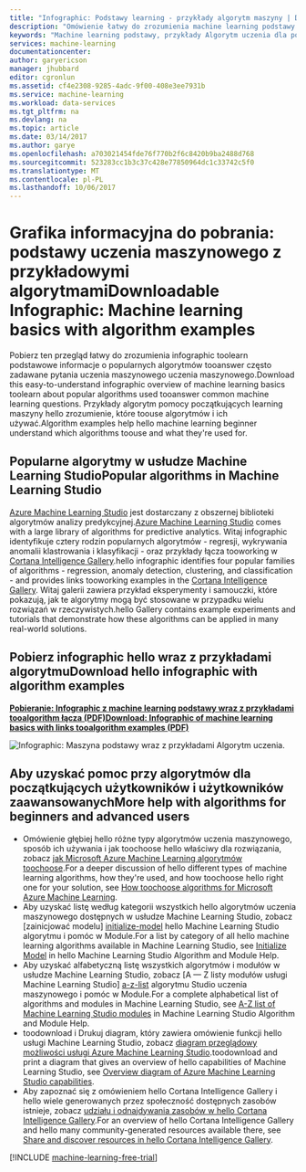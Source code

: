 ```yaml
---
title: "Infographic: Podstawy learning - przykłady algorytm maszyny | Dokumentacja firmy Microsoft"
description: "Omówienie łatwy do zrozumienia machine learning podstawy zawiera przykłady algorytmu. do pobrania infographic Hello obejmuje większość machine learning pytania."
keywords: "Machine learning podstawy, przykłady Algorytm uczenia dla początkujących użytkowników, machine learning pytania, popularnych algorytmów infographic algorytm maszynowego"
services: machine-learning
documentationcenter: 
author: garyericson
manager: jhubbard
editor: cgronlun
ms.assetid: cf4e2308-9285-4adc-9f00-408e3ee7931b
ms.service: machine-learning
ms.workload: data-services
ms.tgt_pltfrm: na
ms.devlang: na
ms.topic: article
ms.date: 03/14/2017
ms.author: garye
ms.openlocfilehash: a703021454fde76f770b2f6c8420b9ba2488d768
ms.sourcegitcommit: 523283cc1b3c37c428e77850964dc1c33742c5f0
ms.translationtype: MT
ms.contentlocale: pl-PL
ms.lasthandoff: 10/06/2017
---
```

# <a name="downloadable-infographic-machine-learning-basics-with-algorithm-examples"></a><span data-ttu-id="1c89e-105">Grafika informacyjna do pobrania: podstawy uczenia maszynowego z przykładowymi algorytmami</span><span class="sxs-lookup"><span data-stu-id="1c89e-105">Downloadable Infographic: Machine learning basics with algorithm examples</span></span>
<span data-ttu-id="1c89e-106">Pobierz ten przegląd łatwy do zrozumienia infographic toolearn podstawowe informacje o popularnych algorytmów tooanswer często zadawane pytania uczenia maszynowego uczenia maszynowego.</span><span class="sxs-lookup"><span data-stu-id="1c89e-106">Download this easy-to-understand infographic overview of machine learning basics toolearn about popular algorithms used tooanswer common machine learning questions.</span></span> <span data-ttu-id="1c89e-107">Przykłady algorytm pomocy początkujących learning maszyny hello zrozumienie, które toouse algorytmów i ich używać.</span><span class="sxs-lookup"><span data-stu-id="1c89e-107">Algorithm examples help hello machine learning beginner understand which algorithms toouse and what they're used for.</span></span>

## <a name="popular-algorithms-in-machine-learning-studio"></a><span data-ttu-id="1c89e-108">Popularne algorytmy w usłudze Machine Learning Studio</span><span class="sxs-lookup"><span data-stu-id="1c89e-108">Popular algorithms in Machine Learning Studio</span></span>
<span data-ttu-id="1c89e-109">[Azure Machine Learning Studio](https://studio.azureml.net/) jest dostarczany z obszernej biblioteki algorytmów analizy predykcyjnej.</span><span class="sxs-lookup"><span data-stu-id="1c89e-109">[Azure Machine Learning Studio](https://studio.azureml.net/) comes with a large library of algorithms for predictive analytics.</span></span> <span data-ttu-id="1c89e-110">Witaj infographic identyfikuje cztery rodzin popularnych algorytmów - regresji, wykrywania anomalii klastrowania i klasyfikacji - oraz przykłady łącza tooworking w [Cortana Intelligence Gallery](https://gallery.cortanaintelligence.com/).</span><span class="sxs-lookup"><span data-stu-id="1c89e-110">hello infographic identifies four popular families of algorithms - regression, anomaly detection, clustering, and classification - and provides links tooworking examples in the [Cortana Intelligence Gallery](https://gallery.cortanaintelligence.com/).</span></span> <span data-ttu-id="1c89e-111">Witaj galerii zawiera przykład eksperymenty i samouczki, które pokazują, jak te algorytmy mogą być stosowane w przypadku wielu rozwiązań w rzeczywistych.</span><span class="sxs-lookup"><span data-stu-id="1c89e-111">hello Gallery contains example experiments and tutorials that demonstrate how these algorithms can be applied in many real-world solutions.</span></span>

## <a name="download-hello-infographic-with-algorithm-examples"></a><span data-ttu-id="1c89e-112">Pobierz infographic hello wraz z przykładami algorytmu</span><span class="sxs-lookup"><span data-stu-id="1c89e-112">Download hello infographic with algorithm examples</span></span>
<span data-ttu-id="1c89e-113">**[Pobieranie: Infographic z machine learning podstawy wraz z przykładami tooalgorithm łącza (PDF)](http://download.microsoft.com/download/0/5/A/05AE6B94-E688-403E-90A5-6035DBE9EEC5/machine-learning-basics-infographic-with-algorithm-examples.pdf)**</span><span class="sxs-lookup"><span data-stu-id="1c89e-113">**[Download: Infographic of machine learning basics with links tooalgorithm examples (PDF)](http://download.microsoft.com/download/0/5/A/05AE6B94-E688-403E-90A5-6035DBE9EEC5/machine-learning-basics-infographic-with-algorithm-examples.pdf)**</span></span>

![Infographic: Maszyna podstawy wraz z przykładami Algorytm uczenia.](./media/machine-learning-basics-infographic-with-algorithm-examples/machine-learning-basics-infographic-with-algorithm-examples.png)

## <a name="more-help-with-algorithms-for-beginners-and-advanced-users"></a><span data-ttu-id="1c89e-117">Aby uzyskać pomoc przy algorytmów dla początkujących użytkowników i użytkowników zaawansowanych</span><span class="sxs-lookup"><span data-stu-id="1c89e-117">More help with algorithms for beginners and advanced users</span></span>
* <span data-ttu-id="1c89e-118">Omówienie głębiej hello różne typy algorytmów uczenia maszynowego, sposób ich używania i jak toochoose hello właściwy dla rozwiązania, zobacz [jak Microsoft Azure Machine Learning algorytmów toochoose](machine-learning-algorithm-choice.md).</span><span class="sxs-lookup"><span data-stu-id="1c89e-118">For a deeper discussion of hello different types of machine learning algorithms, how they're used, and how toochoose hello right one for your solution, see [How toochoose algorithms for Microsoft Azure Machine Learning](machine-learning-algorithm-choice.md).</span></span>
* <span data-ttu-id="1c89e-119">Aby uzyskać listę według kategorii wszystkich hello algorytmów uczenia maszynowego dostępnych w usłudze Machine Learning Studio, zobacz [zainicjować modelu] [ initialize-model] hello Machine Learning Studio algorytmu i pomóc w Module.</span><span class="sxs-lookup"><span data-stu-id="1c89e-119">For a list by category of all hello machine learning algorithms available in Machine Learning Studio, see [Initialize Model][initialize-model] in hello Machine Learning Studio Algorithm and Module Help.</span></span>
* <span data-ttu-id="1c89e-120">Aby uzyskać alfabetyczną listę wszystkich algorytmów i modułów w usłudze Machine Learning Studio, zobacz [A — Z listy modułów usługi Machine Learning Studio] [ a-z-list] algorytmu Studio uczenia maszynowego i pomóc w Module.</span><span class="sxs-lookup"><span data-stu-id="1c89e-120">For a complete alphabetical list of algorithms and modules in Machine Learning Studio, see [A-Z list of Machine Learning Studio modules][a-z-list] in Machine Learning Studio Algorithm and Module Help.</span></span>
* <span data-ttu-id="1c89e-121">toodownload i Drukuj diagram, który zawiera omówienie funkcji hello usługi Machine Learning Studio, zobacz [diagram przeglądowy możliwości usługi Azure Machine Learning Studio](machine-learning-studio-overview-diagram.md).</span><span class="sxs-lookup"><span data-stu-id="1c89e-121">toodownload and print a diagram that gives an overview of hello capabilities of Machine Learning Studio, see [Overview diagram of Azure Machine Learning Studio capabilities](machine-learning-studio-overview-diagram.md).</span></span>
* <span data-ttu-id="1c89e-122">Aby zapoznać się z omówieniem hello Cortana Intelligence Gallery i hello wiele generowanych przez społeczność dostępnych zasobów istnieje, zobacz [udziału i odnajdywania zasobów w hello Cortana Intelligence Gallery](machine-learning-gallery-how-to-use-contribute-publish.md).</span><span class="sxs-lookup"><span data-stu-id="1c89e-122">For an overview of hello Cortana Intelligence Gallery and hello many community-generated resources available there, see [Share and discover resources in hello Cortana Intelligence Gallery](machine-learning-gallery-how-to-use-contribute-publish.md).</span></span>

[!INCLUDE [machine-learning-free-trial](../../includes/machine-learning-free-trial.md)]

<!-- Module References -->
[a-z-list]: https://msdn.microsoft.com/library/azure/dn906033.aspx
[initialize-model]: https://msdn.microsoft.com/library/azure/0c67013c-bfbc-428b-87f3-f552d8dd41f6/
[k-means-clustering]: https://msdn.microsoft.com/library/azure/5049a09b-bd90-4c4e-9b46-7c87e3a36810/
[one-vs-all-multiclass]: https://msdn.microsoft.com/library/azure/7191efae-b4b1-4d03-a6f8-7205f87be664/
